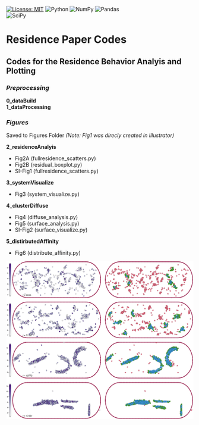 [![License: MIT](https://img.shields.io/badge/License-MIT-yellow.svg)](https://opensource.org/licenses/MIT)
![Python](https://img.shields.io/badge/python-3670A0?style=for-the-badge&logo=python&logoColor=ffdd54)
![NumPy](https://img.shields.io/badge/numpy-%23013243.svg?style=for-the-badge&logo=numpy&logoColor=white)
![Pandas](https://img.shields.io/badge/pandas-%23150458.svg?style=for-the-badge&logo=pandas&logoColor=white)   
![SciPy](https://img.shields.io/badge/SciPy-%230C55A5.svg?style=for-the-badge&logo=scipy&logoColor=%white)

# Residence Paper Codes
## **Codes for the Residence Behavior Analyis and Plotting**

### ***Preprocessing***
**0_dataBuild**\
**1_dataProcessing**

### ***Figures***
Saved to Figures Folder
*(Note: Fig1 was direcly created in Illustrator)*

**2_residenceAnalyis** 
* Fig2A (fullresidence_scatters.py)
* Fig2B (residual_boxplot.py)
* SI-Fig1 (fullresidence_scatters.py)

**3_systemVisualize**  
* Fig3 (system_visualize.py)

**4_clusterDiffuse**
* Fig4 (diffuse_analysis.py)
* Fig5 (surface_analysis.py)
* SI-Fig2 (surface_visualize.py)

**5_distirbutedAffinity** 
* Fig6 (distribute_affinity.py)

![Alt text](https://github.com/Zaf4/residence2/blob/master/Figures/SI-fig2.png)
